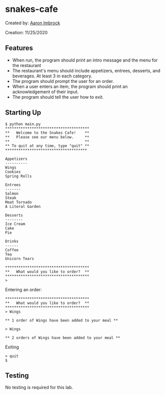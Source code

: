 # snakes-cafe

Created by: [Aaron Imbrock](https://www.linkedin.com/in/aaron-imbrock/)

Creation: 11/25/2020

## Features

* When run, the program should print an intro message and the menu for the restaurant
* The restaurant's menu should include appetizers, entrees, desserts, and beverages. At least 3 in each category.
* The program should prompt the user for an order.
* When a user enters an item, the program should print an acknowledgement of their input.
* The program should tell the user how to exit.

## Starting Up

```
$ python main.py
**************************************
**   Welcome to the Snakes Cafe!    **
**   Please see our menu below.     **
**                                  **
** To quit at any time, type "quit" **
*************************************

Appetizers
----------
Wings
Cookies
Spring Rolls

Entrees
-------
Salmon
Steak
Meat Tornado
A Literal Garden

Desserts
--------
Ice Cream
Cake
Pie

Drinks
------
Coffee
Tea
Unicorn Tears

**************************************
**   What would you like to order?  **
**************************************
>
```
Entering an order:
```
**************************************
**   What would you like to order?  **
**************************************
> Wings

** 1 order of Wings have been added to your meal **

> Wings

** 2 orders of Wings have been added to your meal **
```
Exiting
```
> quit
$ 
```

## Testing

No testing is required for this lab.